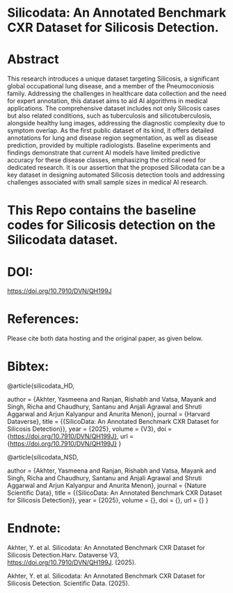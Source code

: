# Silicodata: An Annotated Benchmark CXR Dataset for Silicosis Detection.<br/>

# Abstract
This research introduces a unique dataset targeting Silicosis, a significant global occupational lung
disease, and a member of the Pneumoconiosis family. Addressing the challenges in healthcare data
collection and the need for expert annotation, this dataset aims to aid AI algorithms in medical
applications. The comprehensive dataset includes not only Silicosis cases but also related conditions,
such as tuberculosis and silicotuberculosis, alongside healthy lung images, addressing the diagnostic
complexity due to symptom overlap. As the first public dataset of its kind, it offers detailed annotations
for lung and disease region segmentation, as well as disease prediction, provided by multiple
radiologists. Baseline experiments and findings demonstrate that current AI models have limited
predictive accuracy for these disease classes, emphasizing the critical need for dedicated research.
It is our assertion that the proposed Silicodata can be a key dataset in designing automated Silicosis
detection tools and addressing challenges associated with small sample sizes in medical AI research.

# This Repo contains the baseline codes for Silicosis detection on the Silicodata dataset.<br/>

# DOI: 
https://doi.org/10.7910/DVN/QH199J

# References:
Please cite both data hosting and the original paper, as given below.

# Bibtex: <br/>
@article{silicodata_HD,

author = {Akhter, Yasmeena and Ranjan, Rishabh and Vatsa, Mayank and Singh, Richa and Chaudhury, Santanu and Anjali Agrawal and Shruti Aggarwal and Arjun Kalyanpur and Anurita Menon},
journal = {Harvard Dataverse},
title = {{SilicoData: An Annotated Benchmark CXR Dataset for Silicosis Detection}},
year = {2025},
volume = {V3},
doi = {https://doi.org/10.7910/DVN/QH199J},
url = {https://doi.org/10.7910/DVN/QH199J}
}

@article{silicodata_NSD,

author = {Akhter, Yasmeena and Ranjan, Rishabh and Vatsa, Mayank and Singh, Richa and Chaudhury, Santanu and Anjali Agrawal and Shruti Aggarwal and Arjun Kalyanpur and Anurita Menon},
journal = {Nature Scientific Data},
title = {{SilicoData: An Annotated Benchmark CXR Dataset for Silicosis Detection}},
year = {2025},
volume = {},
doi = {},
url = {}
}


# Endnote: <br/>
Akhter, Y. et al. Silicodata: An Annotated Benchmark CXR Dataset for Silicosis Detection.Harv. Dataverse V3, https://doi.org/10.7910/DVN/QH199J. (2025).

Akhter, Y. et al. Silicodata: An Annotated Benchmark CXR Dataset for Silicosis Detection. Scientific Data. (2025).

